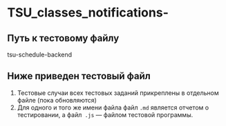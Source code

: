 # TSU_classes_notifications-

## Путь к тестовому файлу
tsu-schedule-backend

## Ниже приведен тестовый файл
1. Тестовые случаи всех тестовых заданий прикреплены в отдельном файле (пока обновляются)
2. Для одного и того же имени файла файл `.md` является отчетом о тестировании, а файл` .js` — файлом тестовой программы.
